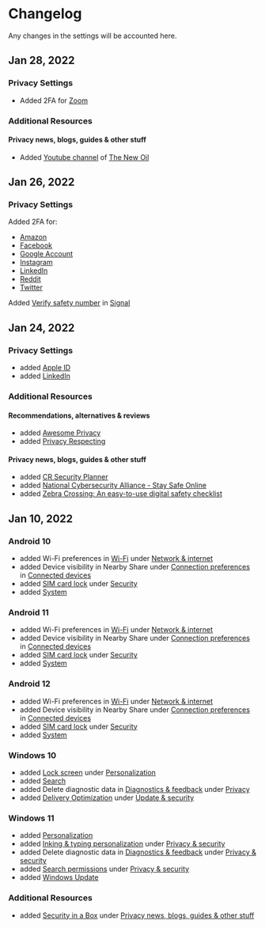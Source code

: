 # Changelog

Any changes in the settings will be accounted here.



## Jan 28, 2022

### Privacy Settings
- Added 2FA for [Zoom](https://github.com/the-weird-aquarian/privacy-settings/blob/main/Privacy%20Settings/Zoom.md#profile)

### Additional Resources

#### Privacy news, blogs, guides & other stuff
- Added [Youtube channel](https://www.youtube.com/c/TheNewOil) of [The New Oil](https://thenewoil.org/)



## Jan 26, 2022

### Privacy Settings
Added 2FA for:
- [Amazon](https://github.com/the-weird-aquarian/privacy-settings/blob/main/Privacy%20Settings/Amazon.md#login--security)
- [Facebook](https://github.com/the-weird-aquarian/privacy-settings/blob/main/Privacy%20Settings/Facebook.md#security-and-login)
- [Google Account](https://github.com/the-weird-aquarian/privacy-settings/blob/main/Privacy%20Settings/Google-Account.md#security)
- [Instagram](https://github.com/the-weird-aquarian/privacy-settings/blob/main/Privacy%20Settings/Instagram.md#security)
- [LinkedIn](https://github.com/the-weird-aquarian/privacy-settings/blob/main/Privacy%20Settings/LinkedIn.md#sign-in--security)
- [Reddit](https://github.com/the-weird-aquarian/privacy-settings/blob/main/Privacy%20Settings/Reddit.md#safety--privacy)
- [Twitter](https://github.com/the-weird-aquarian/privacy-settings/blob/main/Privacy%20Settings/Twitter.md#security-and-account-access)

Added [Verify safety number](https://github.com/the-weird-aquarian/privacy-settings/blob/main/Privacy%20Settings/Signal.md#verify-safety-number) in [Signal](https://github.com/the-weird-aquarian/privacy-settings/blob/main/Privacy%20Settings/Signal.md)



## Jan 24, 2022

### Privacy Settings
- added [Apple ID](https://github.com/the-weird-aquarian/privacy-settings/blob/main/Privacy%20Settings/Apple-ID.md)
- added [LinkedIn](https://github.com/the-weird-aquarian/privacy-settings/blob/main/Privacy%20Settings/LinkedIn.md)

### Additional Resources

#### Recommendations, alternatives & reviews
- added [Awesome Privacy](https://github.com/pluja/awesome-privacy)
- added [Privacy Respecting](https://github.com/nikitavoloboev/privacy-respecting)

#### Privacy news, blogs, guides & other stuff
- added [CR Security Planner](https://securityplanner.consumerreports.org/)
- added [National Cybersecurity Alliance - Stay Safe Online](https://staysafeonline.org/stay-safe-online/)
- added [Zebra Crossing: An easy-to-use digital safety checklist](https://github.com/narwhalacademy/zebra-crossing)



## Jan 10, 2022

### Android 10
- added Wi-Fi preferences in [Wi-Fi](https://github.com/the-weird-aquarian/privacy-settings/blob/main/Privacy%20Settings/Android-10-Privacy-Settings.md#wi-fi) under [Network & internet](https://github.com/the-weird-aquarian/privacy-settings/blob/main/Privacy%20Settings/Android-10-Privacy-Settings.md#network--internet)
- added Device visibility in Nearby Share under [Connection preferences](https://github.com/the-weird-aquarian/privacy-settings/blob/main/Privacy%20Settings/Android-10-Privacy-Settings.md#connection-preferences) in [Connected devices](https://github.com/the-weird-aquarian/privacy-settings/blob/main/Privacy%20Settings/Android-10-Privacy-Settings.md#connected-devices)
- added [SIM card lock](https://github.com/the-weird-aquarian/privacy-settings/blob/main/Privacy%20Settings/Android-10-Privacy-Settings.md#sim-card-lock) under [Security](https://github.com/the-weird-aquarian/privacy-settings/blob/main/Privacy%20Settings/Android-10-Privacy-Settings.md#security)
- added [System](https://github.com/the-weird-aquarian/privacy-settings/blob/main/Privacy%20Settings/Android-10-Privacy-Settings.md#system)

### Android 11
- added Wi-Fi preferences in [Wi-Fi](https://github.com/the-weird-aquarian/privacy-settings/blob/main/Privacy%20Settings/Android-11-Privacy-Settings.md#wi-fi) under [Network & internet](https://github.com/the-weird-aquarian/privacy-settings/blob/main/Privacy%20Settings/Android-11-Privacy-Settings.md#network--internet)
- added Device visibility in Nearby Share under [Connection preferences](https://github.com/the-weird-aquarian/privacy-settings/blob/main/Privacy%20Settings/Android-11-Privacy-Settings.md#connection-preferences) in [Connected devices](https://github.com/the-weird-aquarian/privacy-settings/blob/main/Privacy%20Settings/Android-11-Privacy-Settings.md#connected-devices)
- added [SIM card lock](https://github.com/the-weird-aquarian/privacy-settings/blob/main/Privacy%20Settings/Android-11-Privacy-Settings.md#sim-card-lock) under [Security](https://github.com/the-weird-aquarian/privacy-settings/blob/main/Privacy%20Settings/Android-11-Privacy-Settings.md#security)
- added [System](https://github.com/the-weird-aquarian/privacy-settings/blob/main/Privacy%20Settings/Android-11-Privacy-Settings.md#system)

### Android 12
- added Wi-Fi preferences in [Wi-Fi](https://github.com/the-weird-aquarian/privacy-settings/blob/main/Privacy%20Settings/Android-12-Privacy-Settings.md#wi-fi) under [Network & internet](https://github.com/the-weird-aquarian/privacy-settings/blob/main/Privacy%20Settings/Android-12-Privacy-Settings.md#network--internet)
- added Device visibility in Nearby Share under [Connection preferences](https://github.com/the-weird-aquarian/privacy-settings/blob/main/Privacy%20Settings/Android-12-Privacy-Settings.md#connection-preferences) in [Connected devices](https://github.com/the-weird-aquarian/privacy-settings/blob/main/Privacy%20Settings/Android-12-Privacy-Settings.md#connected-devices)
- added [SIM card lock](https://github.com/the-weird-aquarian/privacy-settings/blob/main/Privacy%20Settings/Android-12-Privacy-Settings.md#sim-card-lock) under [Security](https://github.com/the-weird-aquarian/privacy-settings/blob/main/Privacy%20Settings/Android-12-Privacy-Settings.md#security)
- added [System](https://github.com/the-weird-aquarian/privacy-settings/blob/main/Privacy%20Settings/Android-12-Privacy-Settings.md#system)

### Windows 10
- added [Lock screen](https://github.com/the-weird-aquarian/privacy-settings/blob/main/Privacy%20Settings/Windows-10-Privacy-Settings.md#lock-screen) under [Personalization](https://github.com/the-weird-aquarian/privacy-settings/blob/main/Privacy%20Settings/Windows-10-Privacy-Settings.md#personalization)
- added [Search](https://github.com/the-weird-aquarian/privacy-settings/blob/main/Privacy%20Settings/Windows-10-Privacy-Settings.md#search)
- added Delete diagnostic data in [Diagnostics & feedback](https://github.com/the-weird-aquarian/privacy-settings/blob/main/Privacy%20Settings/Windows-10-Privacy-Settings.md#diagnostics--feedback) under [Privacy](https://github.com/the-weird-aquarian/privacy-settings/blob/main/Privacy%20Settings/Windows-10-Privacy-Settings.md#privacy)
- added [Delivery Optimization](https://github.com/the-weird-aquarian/privacy-settings/blob/main/Privacy%20Settings/Windows-10-Privacy-Settings.md#delivery-optimization) under [Update & security](https://github.com/the-weird-aquarian/privacy-settings/blob/main/Privacy%20Settings/Windows-10-Privacy-Settings.md#update--security)

### Windows 11
- added [Personalization](https://github.com/the-weird-aquarian/privacy-settings/blob/main/Privacy%20Settings/Windows-11-Privacy-Setttings.md#personalization)
- added [Inking & typing personalization](https://github.com/the-weird-aquarian/privacy-settings/blob/main/Privacy%20Settings/Windows-11-Privacy-Setttings.md#inking--typing-personalization) under [Privacy & security](https://github.com/the-weird-aquarian/privacy-settings/blob/main/Privacy%20Settings/Windows-11-Privacy-Setttings.md#privacy--security)
- added Delete diagnostic data in [Diagnostics & feedback](https://github.com/the-weird-aquarian/privacy-settings/blob/main/Privacy%20Settings/Windows-11-Privacy-Setttings.md#diagnostics--feedback) under [Privacy & security](https://github.com/the-weird-aquarian/privacy-settings/blob/main/Privacy%20Settings/Windows-11-Privacy-Setttings.md#privacy--security)
- added [Search permissions](https://github.com/the-weird-aquarian/privacy-settings/blob/main/Privacy%20Settings/Windows-11-Privacy-Setttings.md#search-permissions) under [Privacy & security](https://github.com/the-weird-aquarian/privacy-settings/blob/main/Privacy%20Settings/Windows-11-Privacy-Setttings.md#privacy--security)
- added [Windows Update](https://github.com/the-weird-aquarian/privacy-settings/blob/main/Privacy%20Settings/Windows-11-Privacy-Setttings.md#windows-update)

### Additional Resources
- added [Security in a Box](https://securityinabox.org/) under [Privacy news, blogs, guides & other stuff](https://github.com/the-weird-aquarian/privacy-settings/tree/main#privacy-news-blogs-guides--other-stuff)
